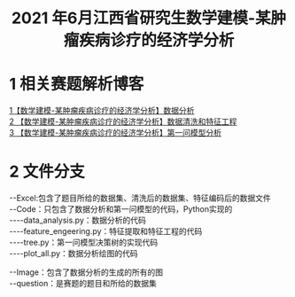 # <center>2021 年6月江西省研究生数学建模-某肿瘤疾病诊疗的经济学分析</center>

# 1 相关赛题解析博客  
[1【数学建模-某肿瘤疾病诊疗的经济学分析】数据分析](https://betterbench.blog.csdn.net/article/details/118441901)  
[2 【数学建模-某肿瘤疾病诊疗的经济学分析】数据清洗和特征工程](https://betterbench.blog.csdn.net/article/details/118445138)  
[3 【数学建模-某肿瘤疾病诊疗的经济学分析】第一问模型分析](https://betterbench.blog.csdn.net/article/details/118445194)  


# 2 文件分支
--Excel:包含了题目所给的数据集、清洗后的数据集、特征编码后的数据文件  
--Code：只包含了数据分析和第一问模型的代码，Python实现的  
----data_analysis.py：数据分析的代码  
----feature_engeering.py：特征提取和特征工程的代码  
----tree.py：第一问模型决策树的实现代码  
----plot_all.py：数据分析绘图的代码  

--Image：包含了数据分析的生成的所有的图  
--question：是赛题的题目和所给的数据集  
